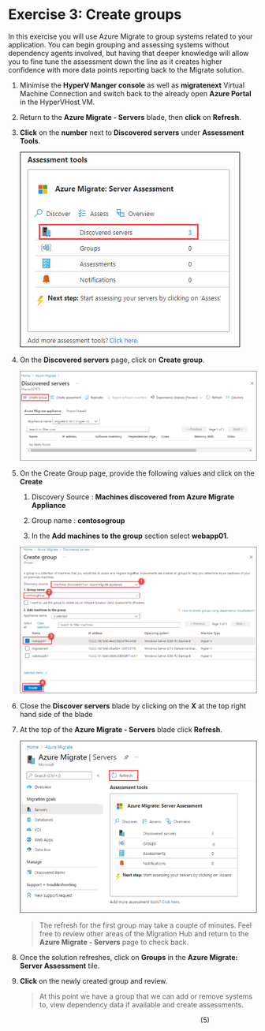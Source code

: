 # Exercise 3: Create groups

In this exercise you will use Azure Migrate to group systems related to your application.  You can begin grouping and assessing systems without dependency agents involved, but having that deeper knowledge will allow you to fine tune the assessment down the line as it creates higher confidence with more data points reporting back to the Migrate solution.

1. Minimise the **HyperV Manger console** as well as **migratenext** Virtual Machine Connection and switch back to the already open **Azure Portal** in the HyperVHost VM.

1. Return to the **Azure Migrate - Servers** blade, then **click** on **Refresh**.

1. **Click** on the **number** next to **Discovered servers** under **Assessment Tools**.

   ![Access and Migrate](image/discoverassess-15.png)

1. On the **Discovered servers** page, click on **Create group**.

   ![Access and Migrate](image/discoverassess-16.png)

1. On the Create Group page, provide the following values and click on the **Create**

     1. Discovery Source : **Machines discovered from Azure Migrate Appliance**
     
     1. Group name : **contosogroup** 

     1. In the **Add machines to the group** section select **webapp01**.

   ![Access and Migrate](image/discoverassess-17.png)
   
1. Close the **Discover servers** blade by clicking on the **X** at the top right hand side of the blade

1. At the top of the **Azure Migrate - Servers** blade click **Refresh**.

   ![Access and Migrate](image/discoverassess-18.png)

	>The refresh for the first group may take a couple of minutes. Feel free to review other areas of the Migration Hub and return to the **Azure Migrate - Servers** page to check back.

1. Once the solution refreshes, click on **Groups** in the **Azure Migrate: Server Assessment** tile.

3. **Click** on the newly created group and review.

   > At this point we have a group that we can add or remove systems to, view dependency data if available and create assessments.


&nbsp;&nbsp;&nbsp;&nbsp;&nbsp;&nbsp;&nbsp;&nbsp;&nbsp;&nbsp;&nbsp;&nbsp;&nbsp;&nbsp;&nbsp;&nbsp;&nbsp;&nbsp;&nbsp;&nbsp;&nbsp;&nbsp;&nbsp;&nbsp;&nbsp;&nbsp;&nbsp;&nbsp;&nbsp;&nbsp;&nbsp;&nbsp;&nbsp;&nbsp;&nbsp;&nbsp;&nbsp;&nbsp;&nbsp;&nbsp;&nbsp;&nbsp;&nbsp;&nbsp;&nbsp;&nbsp;&nbsp;&nbsp;&nbsp;&nbsp;&nbsp;&nbsp;&nbsp;&nbsp;&nbsp;&nbsp;&nbsp;&nbsp;&nbsp;&nbsp;&nbsp;&nbsp;&nbsp;&nbsp;&nbsp;&nbsp;&nbsp;&nbsp;&nbsp;&nbsp;&nbsp;&nbsp;&nbsp;&nbsp;&nbsp;&nbsp;&nbsp;&nbsp;&nbsp;&nbsp;&nbsp;&nbsp;&nbsp;&nbsp;&nbsp;&nbsp;&nbsp;&nbsp;&nbsp;&nbsp;&nbsp;&nbsp;&nbsp;&nbsp;&nbsp;&nbsp;&nbsp;&nbsp;&nbsp;(5)
